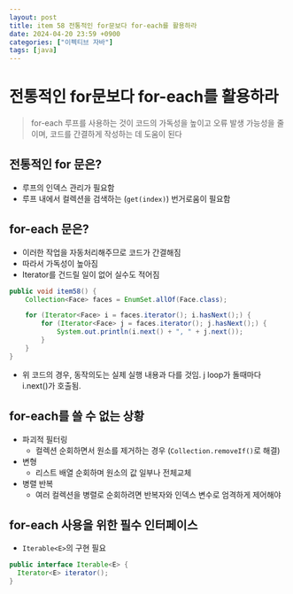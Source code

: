 ```yaml
---
layout: post
title: item 58 전통적인 for문보다 for-each를 활용하라
date: 2024-04-20 23:59 +0900
categories: ["이펙티브 자바"]
tags: [java]
---
```


# 전통적인 for문보다 for-each를 활용하라

> for-each 루프를 사용하는 것이 코드의 가독성을 높이고 오류 발생 가능성을 줄이며, 코드를 간결하게 작성하는 데 도움이 된다

## 전통적인 for 문은?

- 루프의 인덱스 관리가 필요함
- 루프 내에서 컬렉션을 검색하는 (`get(index)`) 번거로움이 필요함

## for-each 문은?

- 이러한 작업을 자동처리해주므로 코드가 간결해짐
- 따라서 가독성이 높아짐
- Iterator를 건드릴 일이 없어 실수도 적어짐

```java
public void item58() {
    Collection<Face> faces = EnumSet.allOf(Face.class);

    for (Iterator<Face> i = faces.iterator(); i.hasNext();) {
        for (Iterator<Face> j = faces.iterator(); j.hasNext();) {
            System.out.println(i.next() + ", " + j.next());
        }
    }
}
```
- 위 코드의 경우, 동작의도는 실제 실행 내용과 다를 것임. j loop가 돌때마다 i.next()가 호출됨.


## for-each를 쓸 수 없는 상황
- 파괴적 필터링
  - 컬렉션 순회하면서 원소를 제거하는 경우 (`Collection.removeIf()`로 해결)
- 변형
  - 리스트 배열 순회하며 원소의 값 일부나 전체교체
- 병렬 반복
  - 여러 컬렉션을 병렬로 순회하려면 반복자와 인덱스 변수로 엄격하게 제어해야

 
## for-each 사용을 위한 필수 인터페이스
- `Iterable<E>`의 구현 필요

```java
public interface Iterable<E> {
  Iterator<E> iterator();
}
```
